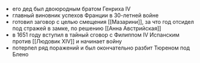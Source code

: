 * его дед был двоюродным братом Генриха IV
* главный виновник успехов Франции в 30-летней войне
* готовил заговор с целью смещения [[Мазарини]], за что год отсидел под стражей в замке, по решению [[Анна Австрийская]]
* в 1651 году вступил в тайный сговор с Филиппом IV Испанским против [[Людовик XIV]] и начинает войну
* потерпел ряд поражений и был окончательно разбит Тюреном под Блено